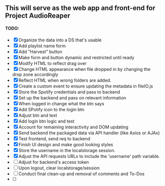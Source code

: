 This will serve as the web app and front-end for Project AudioReaper
---

#### TODO: 

- [X] Organize the data into a DS that's usable
- [X] Add playlist name form
- [X] Add "Harvest" button
- [X] Make form and button dynamic and restricted until ready
- [X] Modify HTML to reflect drag over
- [X] Change HTML appearance when file dropped in by changing the drop zone accordingly
- [X] Reflect HTML when wrong folders are added.
- [X] Create a custom event to ensure updating the metadata in fileIO.js
- [X] Store the Spotify credentials and pass to backend
- [X] Set up the backend and pass on relevant information
- [X] When logged in change what the btn says
- [X] Add SPotify icon to the login btn
- [X] Adjust btn and text
- [X] Add login btn logic and test
- [X] Account for remaining interactivity and DOM updating
- [X] Send backend the packaged data via API handler (like Axios or AJAx)
- [X] Test frontend, send req to backend
- [X] Finish UI design and make good looking styles
- [X] Store the username in the localstorage session.
- [X] Adjust the API requests URLs to include the 'username' path variable.
- [ ] Adjust for backend's access token
- [ ] Upon logout, clear localstorage/session
- [ ] Conduct final clean-up and removal of comments and To-Dos
- [ ] 